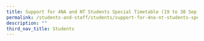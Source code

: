 ```yaml
---
title: Support for 4NA and NT Students Special Timetable (19 to 30 Sep 2022)
permalink: /students-and-staff/students/support-for-4na-nt-students-special-timetable-19-30-sep-2022/
description: ""
third_nav_title: Students
---
```

